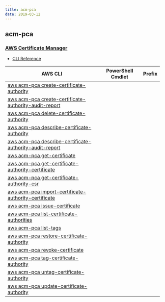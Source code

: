 ```yaml
---
title: acm-pca
date: 2019-03-12
---
```


## acm-pca

### [AWS Certificate Manager](https://aws.amazon.com/certificate-manager/)

* [CLI Reference](https://docs.aws.amazon.com/cli/latest/reference/acm-pca/index.html)

|AWS CLI|PowerShell Cmdlet|Prefix|
|----|----|:--:|
|[aws acm-pca create-certificate-authority](https://docs.aws.amazon.com/cli/latest/reference/acm-pca/create-certificate-authority.html)|||
|[aws acm-pca create-certificate-authority-audit-report](https://docs.aws.amazon.com/cli/latest/reference/acm-pca/create-certificate-authority-audit-report.html)|||
|[aws acm-pca delete-certificate-authority](https://docs.aws.amazon.com/cli/latest/reference/acm-pca/delete-certificate-authority.html)|||
|[aws acm-pca describe-certificate-authority](https://docs.aws.amazon.com/cli/latest/reference/acm-pca/describe-certificate-authority.html)|||
|[aws acm-pca describe-certificate-authority-audit-report](https://docs.aws.amazon.com/cli/latest/reference/acm-pca/describe-certificate-authority-audit-report.html)|||
|[aws acm-pca get-certificate](https://docs.aws.amazon.com/cli/latest/reference/acm-pca/get-certificate.html)|||
|[aws acm-pca get-certificate-authority-certificate](https://docs.aws.amazon.com/cli/latest/reference/acm-pca/get-certificate-authority-certificate.html)|||
|[aws acm-pca get-certificate-authority-csr](https://docs.aws.amazon.com/cli/latest/reference/acm-pca/get-certificate-authority-csr.html)|||
|[aws acm-pca import-certificate-authority-certificate](https://docs.aws.amazon.com/cli/latest/reference/acm-pca/import-certificate-authority-certificate.html)|||
|[aws acm-pca issue-certificate](https://docs.aws.amazon.com/cli/latest/reference/acm-pca/issue-certificate.html)|||
|[aws acm-pca list-certificate-authorities](https://docs.aws.amazon.com/cli/latest/reference/acm-pca/list-certificate-authorities.html)|||
|[aws acm-pca list-tags](https://docs.aws.amazon.com/cli/latest/reference/acm-pca/list-tags.html)|||
|[aws acm-pca restore-certificate-authority](https://docs.aws.amazon.com/cli/latest/reference/acm-pca/restore-certificate-authority.html)|||
|[aws acm-pca revoke-certificate](https://docs.aws.amazon.com/cli/latest/reference/acm-pca/revoke-certificate.html)|||
|[aws acm-pca tag-certificate-authority](https://docs.aws.amazon.com/cli/latest/reference/acm-pca/tag-certificate-authority.html)|||
|[aws acm-pca untag-certificate-authority](https://docs.aws.amazon.com/cli/latest/reference/acm-pca/untag-certificate-authority.html)|||
|[aws acm-pca update-certificate-authority](https://docs.aws.amazon.com/cli/latest/reference/acm-pca/update-certificate-authority.html)|||

